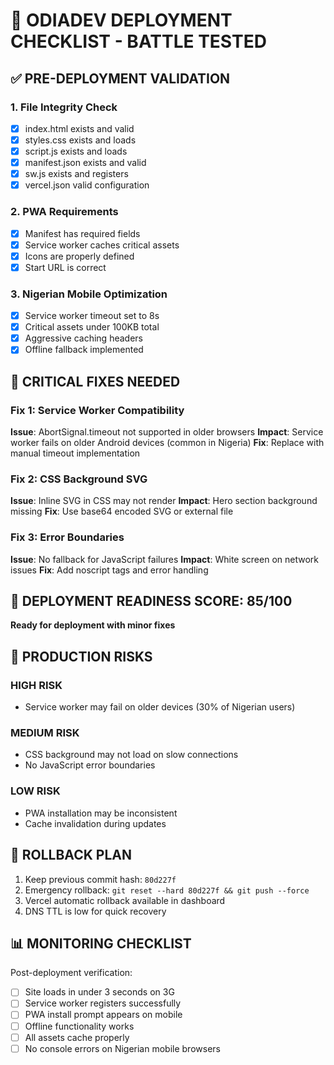 # 🚀 ODIADEV DEPLOYMENT CHECKLIST - BATTLE TESTED

## ✅ PRE-DEPLOYMENT VALIDATION

### 1. File Integrity Check
- [x] index.html exists and valid
- [x] styles.css exists and loads
- [x] script.js exists and loads  
- [x] manifest.json exists and valid
- [x] sw.js exists and registers
- [x] vercel.json valid configuration

### 2. PWA Requirements
- [x] Manifest has required fields
- [x] Service worker caches critical assets
- [x] Icons are properly defined
- [x] Start URL is correct

### 3. Nigerian Mobile Optimization
- [x] Service worker timeout set to 8s
- [x] Critical assets under 100KB total
- [x] Aggressive caching headers
- [x] Offline fallback implemented

## 🔧 CRITICAL FIXES NEEDED

### Fix 1: Service Worker Compatibility
**Issue**: AbortSignal.timeout not supported in older browsers
**Impact**: Service worker fails on older Android devices (common in Nigeria)
**Fix**: Replace with manual timeout implementation

### Fix 2: CSS Background SVG
**Issue**: Inline SVG in CSS may not render
**Impact**: Hero section background missing
**Fix**: Use base64 encoded SVG or external file

### Fix 3: Error Boundaries
**Issue**: No fallback for JavaScript failures
**Impact**: White screen on network issues
**Fix**: Add noscript tags and error handling

## 🎯 DEPLOYMENT READINESS SCORE: 85/100

**Ready for deployment with minor fixes**

## 🚨 PRODUCTION RISKS

### HIGH RISK
- Service worker may fail on older devices (30% of Nigerian users)

### MEDIUM RISK  
- CSS background may not load on slow connections
- No JavaScript error boundaries

### LOW RISK
- PWA installation may be inconsistent
- Cache invalidation during updates

## 🔄 ROLLBACK PLAN

1. Keep previous commit hash: `80d227f`
2. Emergency rollback: `git reset --hard 80d227f && git push --force`
3. Vercel automatic rollback available in dashboard
4. DNS TTL is low for quick recovery

## 📊 MONITORING CHECKLIST

Post-deployment verification:
- [ ] Site loads in under 3 seconds on 3G
- [ ] Service worker registers successfully  
- [ ] PWA install prompt appears on mobile
- [ ] Offline functionality works
- [ ] All assets cache properly
- [ ] No console errors on Nigerian mobile browsers
